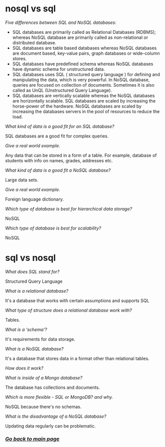 # nosql vs sql

*Five differences between SQL and NoSQL databases:*

- SQL databases are primarily called as Relational Databases (RDBMS); whereas NoSQL database are primarily called as non-relational or distributed database.
- SQL databases are table based databases whereas NoSQL databases are document based, key-value pairs, graph databases or wide-column stores.
- SQL databases have predefined schema whereas NoSQL databases have dynamic schema for unstructured data.
- SQL databases uses SQL ( structured query language ) for defining and manipulating the data, which is very powerful. In NoSQL database, queries are focused on collection of documents. Sometimes it is also called as UnQL (Unstructured Query Language).
- SQL databases are vertically scalable whereas the NoSQL databases are horizontally scalable. SQL databases are scaled by increasing the horse-power of the hardware. NoSQL databases are scaled by increasing the databases servers in the pool of resources to reduce the load.

*What kind of data is a good fit for an SQL database?*

SQL databases are a good fit for complex queries.

*Give a real world example.*

Any data that can be stored in a form of a table. For example, database of students with info on names, grades, addresses etc.

*What kind of data is a good fit a NoSQL database?*

Large data sets.

*Give a real world example.*

Foreign language dictionary.

*Which type of database is best for hierarchical data storage?*

NoSQL

*Which type of database is best for scalability?*

NoSQL

# sql vs nosql

*What does SQL stand for?*

Structured Query Language

*What is a relational database?*

It's a database that works with certain assumptions and supports SQL

*What type of structure does a relational database work with?*

Tables.

*What is a ‘schema’?*

It's requirements for data storage.

*What is a NoSQL database?*

It's a database that stores data in a format other than relational tables.

*How does it work?*



*What is inside of a Mongo database?*

The database has collections and documents.

*Which is more flexible - SQL or MongoDB? and why.*

NoSQL because there's no schemas.

*What is the disadvantage of a NoSQL database?*

Updating data regularly can be problematic.


### [_Go back to main page_](README.md)